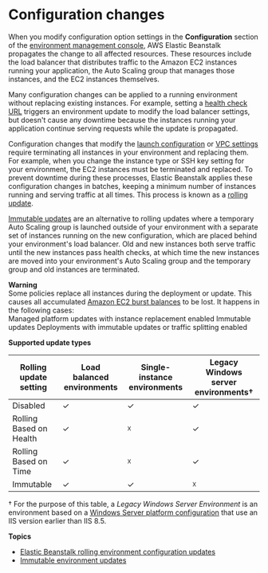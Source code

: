 # Configuration changes<a name="environments-updating"></a>

When you modify configuration option settings in the **Configuration** section of the [environment management console](environments-console.md), AWS Elastic Beanstalk propagates the change to all affected resources\. These resources include the load balancer that distributes traffic to the Amazon EC2 instances running your application, the Auto Scaling group that manages those instances, and the EC2 instances themselves\.

Many configuration changes can be applied to a running environment without replacing existing instances\. For example, setting a [health check URL](environments-cfg-clb.md#using-features.managing.elb.healthchecks) triggers an environment update to modify the load balancer settings, but doesn't cause any downtime because the instances running your application continue serving requests while the update is propagated\.

Configuration changes that modify the [launch configuration](command-options-general.md#command-options-general-autoscalinglaunchconfiguration) or [VPC settings](command-options-general.md#command-options-general-ec2vpc) require terminating all instances in your environment and replacing them\. For example, when you change the instance type or SSH key setting for your environment, the EC2 instances must be terminated and replaced\. To prevent downtime during these processes, Elastic Beanstalk applies these configuration changes in batches, keeping a minimum number of instances running and serving traffic at all times\. This process is known as a [rolling update](using-features.rollingupdates.md)\.

[Immutable updates](environmentmgmt-updates-immutable.md) are an alternative to rolling updates where a temporary Auto Scaling group is launched outside of your environment with a separate set of instances running on the new configuration, which are placed behind your environment's load balancer\. Old and new instances both serve traffic until the new instances pass health checks, at which time the new instances are moved into your environment's Auto Scaling group and the temporary group and old instances are terminated\.

**Warning**  
Some policies replace all instances during the deployment or update\. This causes all accumulated [Amazon EC2 burst balances](https://docs.aws.amazon.com/AWSEC2/latest/DeveloperGuide/burstable-performance-instances.html) to be lost\. It happens in the following cases:  
Managed platform updates with instance replacement enabled
Immutable updates
Deployments with immutable updates or traffic splitting enabled


**Supported update types**  

| Rolling update setting | Load balanced environments | Single\-instance environments | Legacy Windows server environments† | 
| --- | --- | --- | --- | 
|  Disabled  |  ✓  |  ✓  |  ✓  | 
|  Rolling Based on Health  |  ✓  |  ☓  |  ✓  | 
|  Rolling Based on Time  |  ✓  |  ☓  |  ✓  | 
|  Immutable  |  ✓  |  ✓  |  ☓  | 

† For the purpose of this table, a *Legacy Windows Server Environment* is an environment based on a [Windows Server platform configuration](https://docs.aws.amazon.com/elasticbeanstalk/latest/platforms/platforms-supported.html#platforms-supported.net) that use an IIS version earlier than IIS 8\.5\.

**Topics**
+ [Elastic Beanstalk rolling environment configuration updates](using-features.rollingupdates.md)
+ [Immutable environment updates](environmentmgmt-updates-immutable.md)
